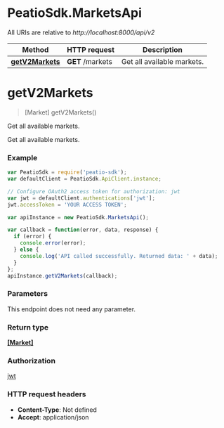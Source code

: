 # PeatioSdk.MarketsApi

All URIs are relative to *http://localhost:8000/api/v2*

Method | HTTP request | Description
------------- | ------------- | -------------
[**getV2Markets**](MarketsApi.md#getV2Markets) | **GET** /markets | Get all available markets.


<a name="getV2Markets"></a>
# **getV2Markets**
> [Market] getV2Markets()

Get all available markets.

Get all available markets.

### Example
```javascript
var PeatioSdk = require('peatio-sdk');
var defaultClient = PeatioSdk.ApiClient.instance;

// Configure OAuth2 access token for authorization: jwt
var jwt = defaultClient.authentications['jwt'];
jwt.accessToken = 'YOUR ACCESS TOKEN';

var apiInstance = new PeatioSdk.MarketsApi();

var callback = function(error, data, response) {
  if (error) {
    console.error(error);
  } else {
    console.log('API called successfully. Returned data: ' + data);
  }
};
apiInstance.getV2Markets(callback);
```

### Parameters
This endpoint does not need any parameter.

### Return type

[**[Market]**](Market.md)

### Authorization

[jwt](../README.md#jwt)

### HTTP request headers

 - **Content-Type**: Not defined
 - **Accept**: application/json

